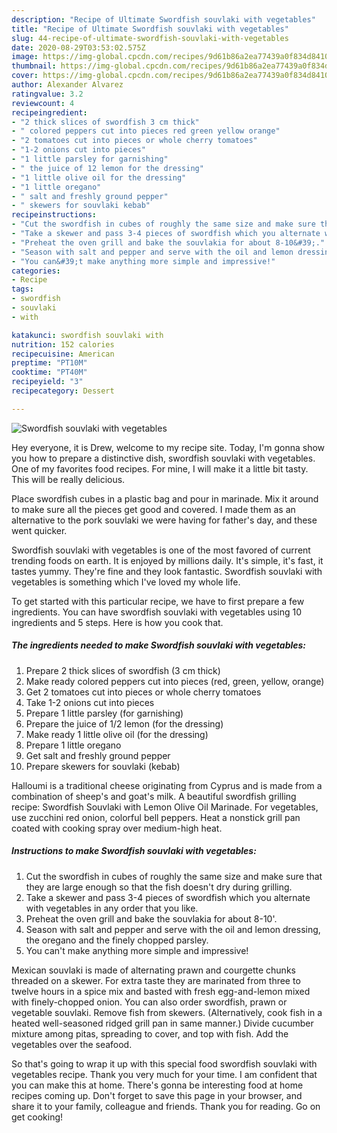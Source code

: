 ```yaml
---
description: "Recipe of Ultimate Swordfish souvlaki with vegetables"
title: "Recipe of Ultimate Swordfish souvlaki with vegetables"
slug: 44-recipe-of-ultimate-swordfish-souvlaki-with-vegetables
date: 2020-08-29T03:53:02.575Z
image: https://img-global.cpcdn.com/recipes/9d61b86a2ea77439a0f834d841007fdb/751x532cq70/swordfish-souvlaki-with-vegetables-recipe-main-photo.jpg
thumbnail: https://img-global.cpcdn.com/recipes/9d61b86a2ea77439a0f834d841007fdb/751x532cq70/swordfish-souvlaki-with-vegetables-recipe-main-photo.jpg
cover: https://img-global.cpcdn.com/recipes/9d61b86a2ea77439a0f834d841007fdb/751x532cq70/swordfish-souvlaki-with-vegetables-recipe-main-photo.jpg
author: Alexander Alvarez
ratingvalue: 3.2
reviewcount: 4
recipeingredient:
- "2 thick slices of swordfish 3 cm thick"
- " colored peppers cut into pieces red green yellow orange"
- "2 tomatoes cut into pieces or whole cherry tomatoes"
- "1-2 onions cut into pieces"
- "1 little parsley for garnishing"
- " the juice of 12 lemon for the dressing"
- "1 little olive oil for the dressing"
- "1 little oregano"
- " salt and freshly ground pepper"
- " skewers for souvlaki kebab"
recipeinstructions:
- "Cut the swordfish in cubes of roughly the same size and make sure that they are large enough so that the fish doesn&#39;t dry during grilling."
- "Take a skewer and pass 3-4 pieces of swordfish which you alternate with vegetables in any order that you like."
- "Preheat the oven grill and bake the souvlakia for about 8-10&#39;."
- "Season with salt and pepper and serve with the oil and lemon dressing, the oregano and the finely chopped parsley."
- "You can&#39;t make anything more simple and impressive!"
categories:
- Recipe
tags:
- swordfish
- souvlaki
- with

katakunci: swordfish souvlaki with 
nutrition: 152 calories
recipecuisine: American
preptime: "PT10M"
cooktime: "PT40M"
recipeyield: "3"
recipecategory: Dessert

---
```



![Swordfish souvlaki with vegetables](https://img-global.cpcdn.com/recipes/9d61b86a2ea77439a0f834d841007fdb/751x532cq70/swordfish-souvlaki-with-vegetables-recipe-main-photo.jpg)

Hey everyone, it is Drew, welcome to my recipe site. Today, I'm gonna show you how to prepare a distinctive dish, swordfish souvlaki with vegetables. One of my favorites food recipes. For mine, I will make it a little bit tasty. This will be really delicious.

Place swordfish cubes in a plastic bag and pour in marinade. Mix it around to make sure all the pieces get good and covered. I made them as an alternative to the pork souvlaki we were having for father&#39;s day, and these went quicker.

Swordfish souvlaki with vegetables is one of the most favored of current trending foods on earth. It is enjoyed by millions daily. It's simple, it's fast, it tastes yummy. They're fine and they look fantastic. Swordfish souvlaki with vegetables is something which I've loved my whole life.


To get started with this particular recipe, we have to first prepare a few ingredients. You can have swordfish souvlaki with vegetables using 10 ingredients and 5 steps. Here is how you cook that.

<!--inarticleads1-->

##### The ingredients needed to make Swordfish souvlaki with vegetables:

1. Prepare 2 thick slices of swordfish (3 cm thick)
1. Make ready  colored peppers cut into pieces (red, green, yellow, orange)
1. Get 2 tomatoes cut into pieces or whole cherry tomatoes
1. Take 1-2 onions cut into pieces
1. Prepare 1 little parsley (for garnishing)
1. Prepare  the juice of 1/2 lemon (for the dressing)
1. Make ready 1 little olive oil (for the dressing)
1. Prepare 1 little oregano
1. Get  salt and freshly ground pepper
1. Prepare  skewers for souvlaki (kebab)


Halloumi is a traditional cheese originating from Cyprus and is made from a combination of sheep&#39;s and goat&#39;s milk. A beautiful swordfish grilling recipe: Swordfish Souvlaki with Lemon Olive Oil Marinade. For vegetables, use zucchini red onion, colorful bell peppers. Heat a nonstick grill pan coated with cooking spray over medium-high heat. 

<!--inarticleads2-->

##### Instructions to make Swordfish souvlaki with vegetables:

1. Cut the swordfish in cubes of roughly the same size and make sure that they are large enough so that the fish doesn&#39;t dry during grilling.
1. Take a skewer and pass 3-4 pieces of swordfish which you alternate with vegetables in any order that you like.
1. Preheat the oven grill and bake the souvlakia for about 8-10&#39;.
1. Season with salt and pepper and serve with the oil and lemon dressing, the oregano and the finely chopped parsley.
1. You can&#39;t make anything more simple and impressive!


Mexican souvlaki is made of alternating prawn and courgette chunks threaded on a skewer. For extra taste they are marinated from three to twelve hours in a spice mix and basted with fresh egg-and-lemon mixed with finely-chopped onion. You can also order swordfish, prawn or vegetable souvlaki. Remove fish from skewers. (Alternatively, cook fish in a heated well-seasoned ridged grill pan in same manner.) Divide cucumber mixture among pitas, spreading to cover, and top with fish. Add the vegetables over the seafood. 

So that's going to wrap it up with this special food swordfish souvlaki with vegetables recipe. Thank you very much for your time. I am confident that you can make this at home. There's gonna be interesting food at home recipes coming up. Don't forget to save this page in your browser, and share it to your family, colleague and friends. Thank you for reading. Go on get cooking!
